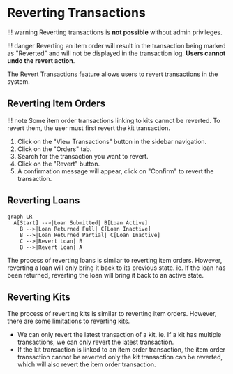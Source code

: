 # Reverting Transactions

!!! warning
    Reverting transactions is **not possible** without admin privileges.

!!! danger
    Reverting an item order will result in the transaction being marked as "Reverted" and will not be displayed in the transaction log. **Users cannot undo the revert action**.

The Revert Transactions feature allows users to revert transactions in the system. 

## Reverting Item Orders

!!! note
    Some item order transactions linking to kits cannot be reverted. To revert them, the user must first revert the kit transaction.

1. Click on the "View Transactions" button in the sidebar navigation.
2. Click on the "Orders" tab.
3. Search for the transaction you want to revert.
4. Click on the "Revert" button.
5. A confirmation message will appear, click on "Confirm" to revert the transaction.

## Reverting Loans

``` mermaid
graph LR
  A[Start] -->|Loan Submitted| B[Loan Active]
    B -->|Loan Returned Full| C[Loan Inactive]
    B -->|Loan Returned Partial| C[Loan Inactive]
    C -->|Revert Loan| B
    B -->|Revert Loan| A
```

The process of reverting loans is similar to reverting item orders. However, reverting a loan will only bring it back to its previous state. ie. If the loan has been returned, reverting the loan will bring it back to an active state.

## Reverting Kits

The process of reverting kits is similar to reverting item orders. However, there are some limitations to reverting kits.

* We can only revert the latest transaction of a kit. ie. If a kit has multiple transactions, we can only revert the latest transaction.
* If the kit transaction is linked to an item order transaction, the item order transaction cannot be reverted only the kit transaction can be reverted, which will also revert the item order transaction.